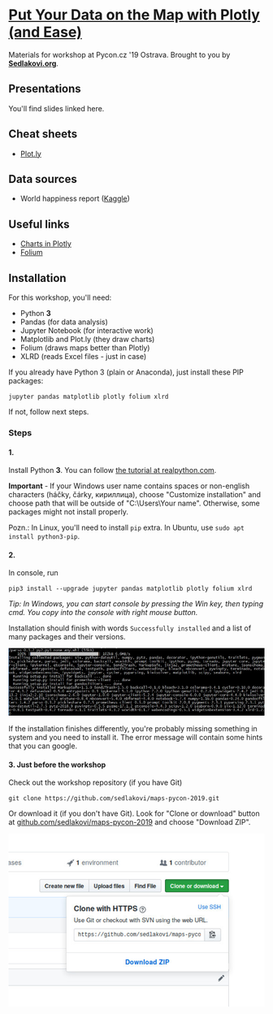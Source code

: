 # [Put Your Data on the Map with Plotly (and Ease)][pycon-workshop]

Materials for workshop at Pycon.cz '19 Ostrava. Brought to you by
[**Sedlakovi.org**][sedlakovi].


## Presentations

You'll find slides linked here.

## Cheat sheets

- [Plot.ly](https://github.com/sedlakovi/interactive-dashboards/blob/master/docs/plotly_cheat_sheet.pdf)


## Data sources

- World happiness report ([Kaggle][happy-kaggle])

## Useful links

- [Charts in Plotly](https://plot.ly/python/basic-charts/)
- [Folium](https://python-visualization.github.io/folium/)

## Installation

For this workshop, you'll need:

- Python **3**
- Pandas (for data analysis)
- Jupyter Notebook (for interactive work)
- Matplotlib and Plot.ly (they draw charts)
- Folium (draws maps better than Plotly)
- XLRD (reads Excel files - just in case)

If you already have Python 3 (plain or Anaconda), just install these PIP packages:

```
jupyter pandas matplotlib plotly folium xlrd
```

If not, follow next steps.

### Steps

#### 1.

Install Python **3**. You can follow [the tutorial at realpython.com][python-install].

**Important** - If your Windows user name contains spaces or non-english characters
(háčky, čárky, кириллица), choose "Customize installation" and choose path that will be
outside of "C:\Users\Your name". Otherwise, some packages might not install properly.

Pozn.: In Linux, you'll need to install `pip` extra. In Ubuntu, use
`sudo apt install python3-pip`.

#### 2.

In console, run

    pip3 install --upgrade jupyter pandas matplotlib plotly folium xlrd

_Tip: In Windows, you can start console by pressing the Win key, then typing cmd. You copy
into the console with right mouse button._

Installation should finish with words `Successfully installed` and a list of many packages
and their versions.

![Installation finished](packages-finish.jpg)

If the installation finishes differently, you're probably missing something in system and
you need to install it. The error message will contain some hints that you can google.

#### 3. Just before the workshop

Check out the workshop repository (if you have Git)

```
git clone https://github.com/sedlakovi/maps-pycon-2019.git
```

Or download it (if you don't have Git). Look for "Clone or download" button at
[github.com/sedlakovi/maps-pycon-2019](https://github.com/sedlakovi/maps-pycon-2019) and
choose "Download ZIP".

![Clone or download](download.jpg)



[pycon-workshop]: https://cz.pycon.org/2019/programme/workshops/13/#main
[sedlakovi]: https://www.sedlakovi.org
[python-install]: https://realpython.com/installing-python/
[happy-kaggle]: https://www.kaggle.com/unsdsn/world-happiness
[ufo-github]: https://github.com/planetsig/ufo-reports
